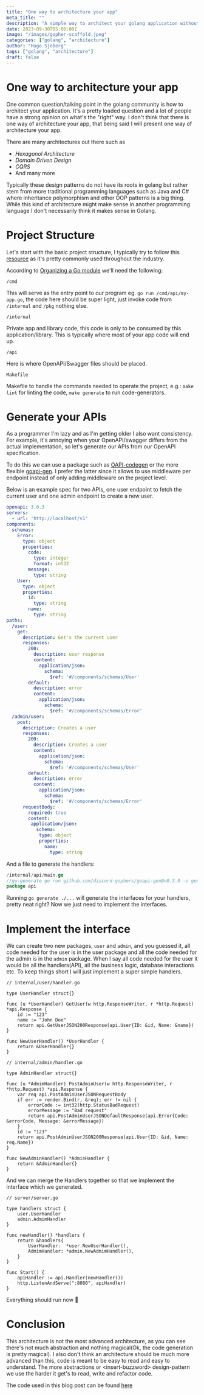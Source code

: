 ```yaml
---
title: "One way to architecture your app"
meta_title: ""
description: "A simple way to architect your golang application without a fancy design"
date: 2023-09-30T05:00:00Z
image: "/images/gopher-scaffold.jpeg"
categories: ["golang", "architecture"]
author: "Hugo Sjoberg"
tags: ["golang", "architecture"]
draft: false
---
```


# One way to architecture your app

One common question/talking point in the golang community is how to architect your application. It's a pretty loaded question and a lot of people have a strong opinion on what's the "right" way. I don't think that there is one way of architecture your app, that being said I will present one way of architecture your app.

There are many architectures out there such as
 - *Hexagonol Architecture*
 - *Domain Driven Design*
 - *CQRS*
 - And many more

 Typically these design patterns do not have its roots in golang but rather stem from more traditional programming languages such as Java and C# where inheritance polymorphism and other OOP patterns is a big thing. While this kind of architecture might make sense in another programming language I don't necessarily think it makes sense in Golang.

# Project Structure

Let's start with the basic project structure, I typically try to follow this [resource](https://go.dev/doc/modules/layout) as it's pretty commonly used throughout the industry.

According to [Organizing a Go module](https://go.dev/doc/modules/layout) we'll need the following:

`/cmd`

This will serve as the entry point to our program eg. `go run /cmd/api/my-app.go`, the code here should be super light, just invoke code from `/internal` and `/pkg` nothing else.

`/internal`

Private app and library code, this code is only to be consumed by this application/library. This is typically where most of your app code will end up.

`/api`

Here is where OpenAPI/Swagger files should be placed.

`Makefile`

Makefile to handle the commands needed to operate the project, e.g.: `make lint` for linting the code, `make generate` to run code-generators.

# Generate your APIs

As a programmer I'm lazy and as I'm getting older I also want consistency. For example, it's annoying when your OpenAPI/swagger differs from the actual implementation, so let's generate our APIs from our OpenAPI specification.

To do this we can use a package such as [OAPI-codegen](https://github.com/deepmap/oapi-codegen) or the more flexible [goapi-gen](https://github.com/discord-gophers/goapi-gen). I prefer the latter since it allows to use middleware per endpoint instead of only adding middleware on the project level.

Below is an example spec for two APIs, one user endpoint to fetch the current user and one admin endpoint to create a new user.


```yaml
openapi: 3.0.3
servers:
  - url: 'http://localhost/v1'
components:
  schemas:
    Error:
      type: object
      properties:
        code:
          type: integer
          format: int32
        message:
          type: string
    User:
      type: object
      properties:
        id:
          type: string
        name:
          type: string
paths:
  /user:
    get:
      description: Get's the current user
      responses:
        200:
          description: user response
          content:
            application/json:
              schema:
                $ref: '#/components/schemas/User'
        default:
          description: error
          content:
            application/json:
              schema:
                $ref: '#/components/schemas/Error'
  /admin/user:
    post:
      description: Creates a user
      responses:
        200:
          description: Creates a user
          content:
            application/json:
              schema:
                $ref: '#/components/schemas/User'
        default:
          description: error
          content:
            application/json:
              schema:
                $ref: '#/components/schemas/Error'
      requestBody:
        required: true
        content:
         application/json:
           schema:
            type: object
            properties:
              name:
                type: string
```

And a file to generate the handlers:

```go
/internal/api/main.go
//go:generate go run github.com/discord-gophers/goapi-gen@v0.3.0 -o gen.go -package api ../../api/api.yaml
package api
```

Running `go generate ./...` will generate the interfaces for your handlers, pretty neat right? Now we just need to implement the interfaces.

# Implement the interface

We can create two new packages, `user` and `admin`, and you guessed it, all code needed for the user is in the user package and all the code needed for the admin is in the `admin` package. When I say all code needed for the user it would be all the handlers(API), all the business logic, database interactions etc. To keep things short I will just implement a super simple handlers.

```golang
// internal/user/handler.go

type UserHandler struct{}

func (u *UserHandler) GetUser(w http.ResponseWriter, r *http.Request) *api.Response {
	id := "123"
	name := "John Doe"
	return api.GetUserJSON200Response(api.User{ID: &id, Name: &name})
}

func NewUserHandler() *UserHandler {
	return &UserHandler{}
}
```

```golang
// internal/admin/handler.go

type AdminHandler struct{}

func (u *AdmimHandler) PostAdminUser(w http.ResponseWriter, r *http.Request) *api.Response {
	var req api.PostAdminUserJSONRequestBody
	if err := render.Bind(r, &req); err != nil {
		errorCode := int32(http.StatusBadRequest)
		errorMessage := "Bad request"
		return api.PostAdminUserJSONDefaultResponse(api.Error{Code: &errorCode, Message: &errorMessage})
	}
	id := "123"
	return api.PostAdminUserJSON200Response(api.User{ID: &id, Name: req.Name})
}

func NewAdminHandler() *AdminHandler {
	return &AdminHandler{}
}
```

And we can merge the Handlers together so that we implement the interface which we generated.

```golang
// server/server.go

type handlers struct {
	user.UserHandler
	admin.AdmimHandler
}

func newHandler() *handlers {
	return &handlers{
		UserHandler:  *user.NewUserHandler(),
		AdmimHandler: *admin.NewAdmimHandler(),
	}
}

func Start() {
	apiHandler := api.Handler(newHandler())
	http.ListenAndServe(":8080", apiHandler)
}
```

Everything should run now :crossed_fingers:

# Conclusion

This architecture is not the most advanced architecture, as you can see there's not much abstraction and nothing magical(Ok, the code generation is pretty magical). I also don't think an architecture should be much more advanced than this, code is meant to be easy to read and easy to understand. The more abstractions or \<insert-buzzword\> design-pattern we use the harder it get's to read, write and refactor code.

The code used in this blog post can be found [here](https://github.com/hugosjoberg/blog-code/tree/main/architecture)
